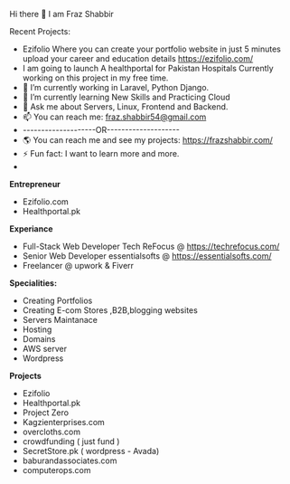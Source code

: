 Hi there 👋 I am Fraz Shabbir

Recent Projects:
- Ezifolio Where you can create your portfolio website in just 5 minutes upload your career and education  details https://ezifolio.com/
- I am going to launch A healthportal for Pakistan Hospitals Currently working on this project in my free time.
- 🔭 I’m currently working in Laravel, Python Django.
- 🌱 I’m currently learning New Skills and Practicing Cloud
- 💬 Ask me about Servers, Linux, Frontend and Backend.
- 📫 You can reach me: fraz.shabbir54@gmail.com
- --------------------OR--------------------
- 🌎  You can reach me and see my projects: https://frazshabbir.com/
- ⚡ Fun fact: I want to learn more and more.
- 
**Entrepreneur**
- Ezifolio.com
- Healthportal.pk

**Experiance**
- Full-Stack Web Developer Tech ReFocus @ https://techrefocus.com/
- Senior Web Developer essentialsofts @ https://essentialsofts.com/
- Freelancer @ upwork & Fiverr

**Specialities:**
 - Creating Portfolios
 - Creating E-com Stores ,B2B,blogging websites
 - Servers Maintanace
 - Hosting
 - Domains
 - AWS server
 - Wordpress
 
 **Projects**
 - Ezifolio
 - Healthportal.pk
 - Project Zero
 - Kagzienterprises.com
 - overcloths.com
 - crowdfunding  ( just fund )
 - SecretStore.pk ( wordpress - Avada)
 - baburandassociates.com
 - computerops.com


